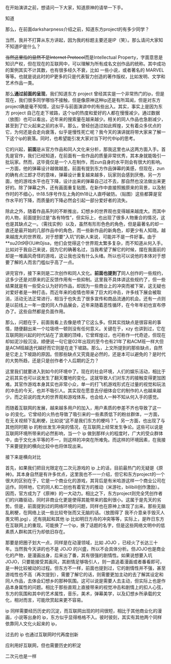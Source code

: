 在开始演讲之前，想请问一下大家，知道原神的请举一下手。

知道

那么，在前面darksharpness介绍之前，知道东方project的有多少同学？

当然，我并不打算从东方讲起，因为我的标题主要还是IP（笑）。那么请问大家知不知道IP是什么？

~~当然这里指的显然不是Internet Protocol~~而是Intellectual Property，字面意思是知识产权，但在现在的互联网中，可以理解为所有成名文创作品的统称。其中成功的案例其实不计其数，也有很多经久不衰，比如 一些小说，或者著名的 MARVEL 等等。也就是说此时的IP更多的只是代表智力创造的著作版权，比如发明、文学和艺术作品一类。

那么**通过前面的呈现**，我们知道东方 project 曾经其实是一个非常热门的ip，但是现在，我们很多同学哪怕不接触，但是像原神这种ip还是有所耳闻，但是对东方project确是毫不知情，这似乎与前面演讲中的有些出入。其实，事实上是因为东方 project 自己在走下坡路，这个ip的热度和爱好的人都在慢慢减少。通过数据（放图）也可以看出，近年来的搜索量在越来越少。相关的同人作品也急剧减少，甚至到了它火起来之前的水平。那么，曾经创造过如此辉煌，又有着众多优点的它，为何还是会走向衰落，似乎是慢性死亡呢？我今天的演讲就将带大家来了解一下这个ip的衰落。同时，也希望能引发大家对当下时代中ip的思考。

它的兴起，**前面**是从官方作品和同人文化来分析，那我这里也从这两方面入手。首先是官作，我们已经知道，在前面有一些作品的质量非常优秀，其本身就能吸引一批玩家。然而，这毕竟仅是一个人在制作，而zun自身的水平则会有很大的影响。一方面，他的弹幕设计越做越差。前面有提到东方作品弹幕的美感，但现在，zun的确有点江郎才尽的意味，弹幕设计重复越来越多，玩家则会感到厌倦。另一方面，他的游戏水平也在下降，设计出来的弹幕自己过不去，那自然也没法做出来更好的。除了弹幕之外，还有画面重复贴图，在新作中直接照搬原来的背景，以及制作时的不细心，th18.5序号作左上角的th18让人直呼破防。（贴图）这些都算是官作水平的下降，而质量的下降必然会引起一部分爱好者的流失。

除此之外，随着作品系列的不断推出，幻想乡的世界观也变得越来越庞大。而其中的人物，前面提到过是“各有特性”，但实际上，也出现了很多人物重合的情况，这也是其缺点之一。（需找实例）以及，虽然有形形色色的角色，但是最著名的却一直还是最开始的几部作品中的角色，而一些新作品的新角色，却更少有人知晓。越来越庞大的世界观，对于想要“入坑”的新人来说，可能并不是一件好事。由于***su20t9*@()U#t0jisa，他们会觉得这个世界观太繁多复杂，而不知道从何入手。比如对于我自己来说，因为它的确著名过，当我希望了解它的时候，摆在我面前的却是一堆画风奇怪的游戏，这让我也没有什么头绪。所以也可以说他的本体对于想要了解的人而言门槛似乎高了一点。

讲完官作，接下来则是二次创作和同人文化。**前面也提到了**同人创作的一些规约，这多少还是对原来的正反馈作用有一些抑制。这里我不具体讲这些规约了，但一些结果就是有一些受众认为好的作品，却因为一些商业上的冲突而被下架，这无疑也对爱好者是一种打击。而近年来的疫情也带来了巨大的冲击，许多线下展会被取消，活动无法正常进行，相当于也失去了很多宣传和商品流通的机会。还有一点则是以前线上一年一度的同人作品展会，近年来随着恶性循环，在今年年初也宣布停办了。这些自然都是负面作用。

那么，问题在于，前面我看上去像是喷了它这么多。但其实找缺点是很容易的事情，随便翻出来一个垃圾喷一顿则没有任何意义。关键在于，xzy 也讲到过，它在互联网刚兴起的时代站在了浪潮的顶峰，它曾辉煌过，也可称作一代奇迹，但现在却如泥沙般沉没。顺便说一句它是02年出现的至今也有21年了和ACM班一样大但是ACM班越迭代越好而它则是在走下坡路。那么，上文所提到的那些缺点，自然是它走上下坡路的原因。但那些缺点又究竟是必然的，还是本可以避免的？是时代的大势所趋，还是只是创作者个人后期的乏力？

这里我们就要进入到如今的环境中了。现在的社会环境，人们的娱乐活动，相比于之前其实也可以说发生了翻天覆地的变化。这就导致人们对东方的接触变得更加困难。其官作游戏本身其实也非常小众，单一的打飞机游戏形式在过量的视觉和玩法的冲击的今天，也并不吸引人。其实现在愿意去仔细体会它的制作的人也越来越少。而之前说的庞大的世界观和游戏体系，也会给人一种不知从何入手的感觉。

而随着互联网的发展，越来越多用户的加入，用户素质的参差不齐也导致了这一 ip 的变化。它曾经的火热也导致了吸引来的一些素质低下的粉丝群体，一方面，在无关视频下乱刷梗，比如说“这不是我们东方的梗吗？”。另一方面，也出现了与其他同时期 ip 的粉丝发生冲突的情况，在互联网上经常发生争论。这些可以说是互联网环境所带来的必然影响，当一个 ip 做到那样火的程度时，广大的受众群体中，由于文化水平等的不一，则这样的冲突在所难免。而这样的环境因素，在我接下来要提到的横向比较中也将体现出来。

接下来是横向对比

首先，如果我们把目光限定在二次元游戏的 ip 上的话，目前最热门的无疑是《原神》。其本身自然是有许多优点，这里我也不一一介绍，但它和东方project的一个很大的区别在于，它是一个商业化的游戏，其背后是有米哈游这样一个商业公司在运作。同样地，它的同人和二创也有着官方的推动（米游社，bilibili创作激励）。因而，官方成为了《原神》的一大动力。相比之下，东方project则完全凭创作者们的兴趣驱动，同时非商业化更是使得其能带来的盈利很小。这属于是先天的劣势。但是，前面提到过的网络环境的问题，同样也在原神上体现了出来。那些无脑乱刷梗，在网络上说一些比较夸张而又无脑的话。（放图得了 我不介意亲手毁灭人类文明.jpg），还有挑起和其他 ip 比如明日方舟的冲突等等，实际上，是昨日东方在互联网上的重现。可能换了一个ip，换了话题的名字，但是这些网络文明中的低素质人群和其行为却依旧存在。

那要是把圈子划大一点，同样是在动漫领域，比如 JOJO ，已经火了长达三十年。当然我今天讲的也不是 JOJO 的兴盛，所以不会具体分析。但JOJO也是商业化的产物，是漫画出身，后来出了番，其有很强的剧情性。如果说想要入坑JOJO，只要能接受其画风，其剧情足够吸引人，则一直追着漫画或者番看即可，是一种比较被动的过程。但东方不一样，前面也提到过，它的剧情性并不强，甚至游戏性也不高（再次提到），需要了解它的话，则需要更加主动的去了解其设定和同人作品，去体会幻想乡的那种氛围。这可以说是需要人去主动，但实际上也是作品本身属性的问题。相比于那些直观上直接带来的视觉冲击和剧情上的扣人心弦，东方的氛围和其中的艺术属性，音乐，美术，弹幕美学，以及幻想乡所承载的文化，相对而言，可能欣赏起来更不容易。

ip 同样需要经历历史的沉淀，而互联网出现的时间很短，相比于其他商业化的漫画，小说等出身的 ip，东方似乎显得格格不入。彼时彼刻，其实有其他两个同样依靠同人文化火起来的 ip，



过去的 ip 也通过互联网时代再度创新



应利用好互联网，但也需要历史的积淀



二次元也是一样

